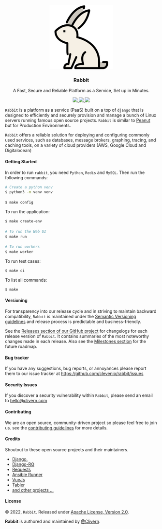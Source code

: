 <p align="center">
    <img alt="Rabbit Logo" src="/static/logo.png" width="210" />
    <h3 align="center">Rabbit</h3>
    <p align="center">A Fast, Secure and Reliable Platform as a Service, Set up in Minutes.</p>
    <p align="center">
        <a href="https://github.com/Clevenio/Rabbit/actions/workflows/api.yml">
            <img src="https://github.com/Clevenio/Rabbit/actions/workflows/api.yml/badge.svg"/>
        </a>
        <a href="https://github.com/Clevenio/Rabbit/releases">
            <img src="https://img.shields.io/badge/Version-0.1.0-1abc9c.svg">
        </a>
        <a href="https://github.com/Clevenio/Rabbit/blob/master/LICENSE">
            <img src="https://img.shields.io/badge/LICENSE-Apache_2-e74c3c.svg">
        </a>
    </p>
</p>

`Rabbit` is a platform as a service (PaaS) built on a top of `django` that is designed to efficiently and securely provision and manage a bunch of Linux servers running famous open source projects. `Rabbit` is similar to [Peanut](https://github.com/Clivern/Peanut) but for Production Environments.

`Rabbit` offers a reliable solution for deploying and configuring commonly used services, such as databases, message brokers, graphing, tracing, and caching tools, on a variety of cloud providers (AWS, Google Cloud and Digitalocean)


#### Getting Started

In order to run `rabbit`, you need `Python`, `Redis` and `MySQL`. Then run the following commands:

```zsh
# Create a python venv
$ python3 -m venv venv

$ make config
```

To run the application:

```zsh
$ make create-env

# To run the Web UI
$ make run

# To run workers
$ make worker
```

To run test cases:

```zsh
$ make ci
```

To list all commands:

```zsh
$ make
```


#### Versioning

For transparency into our release cycle and in striving to maintain backward compatibility, `Rabbit` is maintained under the [Semantic Versioning guidelines](https://semver.org/) and release process is predictable and business-friendly.

See the [Releases section of our GitHub project](https://github.com/clevenio/rabbit/releases) for changelogs for each release version of `Rabbit`. It contains summaries of the most noteworthy changes made in each release. Also see the [Milestones section](https://github.com/clevenio/rabbit/milestones) for the future roadmap.


#### Bug tracker

If you have any suggestions, bug reports, or annoyances please report them to our issue tracker at https://github.com/clevenio/rabbit/issues


#### Security Issues

If you discover a security vulnerability within `Rabbit`, please send an email to [hello@clivern.com](mailto:hello@clivern.com)


#### Contributing

We are an open source, community-driven project so please feel free to join us. see the [contributing guidelines](CONTRIBUTING.md) for more details.


#### Credits

Shoutout to these open source projects and their maintainers.

- [Django.](https://www.djangoproject.com/)
- [Django-RQ](https://github.com/rq/django-rq)
- [Requests](https://github.com/psf/requests)
- [Ansible Runner](https://github.com/ansible/ansible-runner)
- [VueJs](https://github.com/vuejs/vue)
- [Tabler](https://github.com/tabler/tabler)
- [and other projects ...](requirements.txt)


#### License

© 2022, `Rabbit`. Released under [Apache License, Version 2.0](https://www.apache.org/licenses/LICENSE-2.0).

**Rabbit** is authored and maintained by [@Clivern](https://github.com/clivern).
